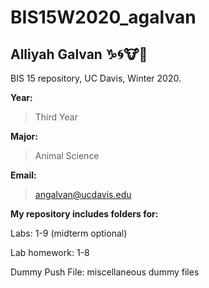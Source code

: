 # BIS15W2020_agalvan #
## Alliyah Galvan :capricorn::cyclone::cow::sunflower: ##

BIS 15 repository, UC Davis, Winter 2020.

**Year:**
> Third Year

**Major:**
> Animal Science
  
**Email:**
> [angalvan@ucdavis.edu](mailto:angalvan@ucdavis.edu)


**My repository includes folders for:**
  
 Labs: 1-9 (midterm optional)
  
 Lab homework: 1-8

 Dummy Push File: miscellaneous dummy files
